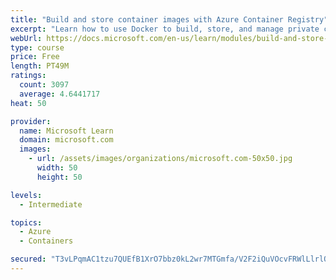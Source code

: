 ```yaml
---
title: "Build and store container images with Azure Container Registry"
excerpt: "Learn how to use Docker to build, store, and manage private container images with the Azure Container Registry."
webUrl: https://docs.microsoft.com/en-us/learn/modules/build-and-store-container-images/
type: course
price: Free
length: PT49M
ratings:
  count: 3097
  average: 4.6441717
heat: 50

provider:
  name: Microsoft Learn
  domain: microsoft.com
  images:
    - url: /assets/images/organizations/microsoft.com-50x50.jpg
      width: 50
      height: 50

levels:
  - Intermediate

topics:
  - Azure
  - Containers

secured: "T3vLPqmAC1tzu7QUEfB1XrO7bbz0kL2wr7MTGmfa/V2F2iQuVOcvFRWlLlrlQm97BYMTxm8DhJ27F3ee62axZaPmgHTnRO+ffnOSXbFXpiDoYdCEyI6rjB0UyBq0lsKxpp8eqMFIaBvuaPNwcooLppMF9PoAILPCNQURRA4kImzWeWGAPVsR7SE0xD3R1+APonjl4AvMryohAabjBpJBmRTcXYL4DVEH+eLdXnGM1S9npLUjcJeLIN66hqVPtcSGVbS+O0o5D6E0zxYY16sksCzn7mSfyRM6qMjJMEnk5722yBbuSidFMj5FM+xXU3p5g3j/yMjOqK4T5HkvErg7GZFgEmEZsTE5URG2mVN1RWRdAWfuulkWqrSfVaDQcefHVBQpLQU86EcM4TAVuyvimO2X0l5ipEwVmQRNXZu8IN0=;rBty6nOL39QURS18v1nF9g=="
---
```


